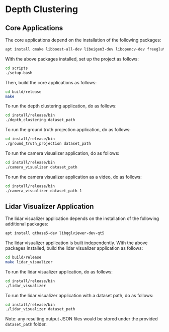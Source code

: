 # Depth Clustering

## Core Applications

The core applications depend on the installation of the following packages:

```bash
apt install cmake libboost-all-dev libeigen3-dev libopencv-dev freeglut3-dev
```

With the above packages installed, set up the project as follows:

```bash
cd scripts
./setup.bash
```

Then, build the core applications as follows:

```bash
cd build/release
make
```

To run the depth clustering application, do as follows:

```bash
cd install/release/bin
./depth_clustering dataset_path
```

To run the ground truth projection application, do as follows:

```bash
cd install/release/bin
./ground_truth_projection dataset_path
```

To run the camera visualizer application, do as follows:

```bash
cd install/release/bin
./camera_visualizer dataset_path
```

To run the camera visualizer application as a video, do as follows:

```bash
cd install/release/bin
./camera_visualizer dataset_path 1
```

## Lidar Visualizer Application

The lidar visualizer application depends on the installation of the following additional packages:

```bash
apt install qtbase5-dev libqglviewer-dev-qt5
```

The lidar visualizer application is built independently. With the above packages installed, build the lidar visualizer application as follows:

```bash
cd build/release
make lidar_visualizer
```

To run the lidar visualizer application, do as follows:

```bash
cd install/release/bin
./lidar_visualizer
```

To run the lidar visualizer application with a dataset path, do as follows:

```bash
cd install/release/bin
./lidar_visualizer dataset_path
```

Note: any resulting output JSON files would be stored under the provided `dataset_path` folder.
